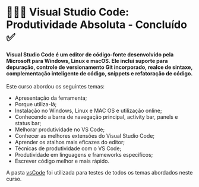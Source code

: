 # 👩🏼‍💻  Visual Studio Code: Produtividade Absoluta - Concluído ✅

#### Visual Studio Code é um editor de código-fonte desenvolvido pela Microsoft para Windows, Linux e macOS. Ele inclui suporte para depuração, controle de versionamento Git incorporado, realce de sintaxe, complementação inteligente de código, snippets e refatoração de código.

Este curso abordou os seguintes temas: 
- Apresentação da ferramenta;
- Porque utiliza-lá;
- Instalação no Windows, Linux e MAC OS e utilização online;
- Conhecendo a barra de navegação principal, activity bar, panels e status bar;
- Melhorar produtividade no VS Code;
- Conhecer as melhores extensões do Visual Studio Code;
- Aprender os atalhos mais eficazes do editor;
- Técnicas de produtividade com o VS Code;
- Produtividade em linguagens e frameworks específicos;
- Escrever código melhor e mais rápido.


A pasta [vsCode](/md1-ambienteDesenvolvimento/curso1/vsCode/) foi utilizada para testes de todos os temas abordados neste curso. 